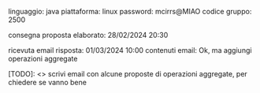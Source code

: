 linguaggio: java
piattaforma: linux
password: mcirrs@MIAO
codice gruppo: 2500

consegna proposta elaborato: 28/02/2024 20:30

ricevuta email risposta: 01/03/2024 10:00
contenuti email: Ok, ma aggiungi operazioni aggregate

[TODO]: <> scrivi email con alcune proposte di operazioni aggregate, per chiedere se vanno bene
